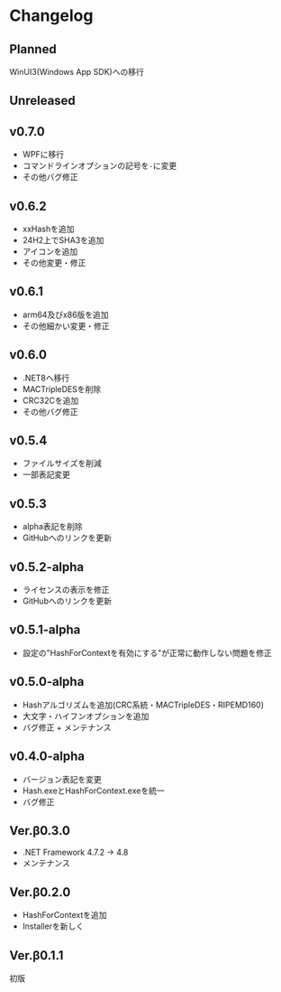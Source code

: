 # Changelog

## Planned
WinUI3(Windows App SDK)への移行

## Unreleased

## v0.7.0
- WPFに移行
- コマンドラインオプションの記号を`-`に変更
- その他バグ修正

## v0.6.2
- xxHashを追加
- 24H2上でSHA3を追加
- アイコンを追加
- その他変更・修正

## v0.6.1
- arm64及びx86版を追加
- その他細かい変更・修正

## v0.6.0
- .NET8へ移行
- MACTripleDESを削除
- CRC32Cを追加
- その他バグ修正

## v0.5.4
- ファイルサイズを削減
- 一部表記変更

## v0.5.3
- alpha表記を削除
- GitHubへのリンクを更新

## v0.5.2-alpha
- ライセンスの表示を修正
- GitHubへのリンクを更新

## v0.5.1-alpha
- 設定の"HashForContextを有効にする"が正常に動作しない問題を修正

## v0.5.0-alpha
- Hashアルゴリズムを追加(CRC系統・MACTripleDES・RIPEMD160)
- 大文字・ハイフンオプションを追加
- バグ修正 + メンテナンス

## v0.4.0-alpha
- バージョン表記を変更
- Hash.exeとHashForContext.exeを統一
- バグ修正

## Ver.β0.3.0
- .NET Framework 4.7.2 -> 4.8
- メンテナンス

## Ver.β0.2.0
- HashForContextを追加
- Installerを新しく

## Ver.β0.1.1
初版
